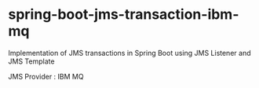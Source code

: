 # spring-boot-jms-transaction-ibm-mq
Implementation of JMS transactions in Spring Boot using JMS Listener and JMS Template

JMS Provider : IBM MQ
